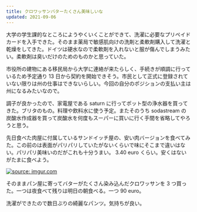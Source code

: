 ```yaml
---
title: クロワッサンバターたくさん美味しいな
updated: 2021-09-06
---
```


大学の学生課的なところにようやくいくことができて、洗濯に必要なプリペイドカードを入手できた。そのまま薬局で敏感肌向けの洗剤と柔軟剤購入して洗濯と乾燥をしてきた。ドイツは硬水なので柔軟剤を入れないと服が傷んでしまうみたい。柔軟剤は臭いだけのためのものかと思っていた。

市役所の建物にある移民局から大学に連絡が来たらしく、手続きが順調に行っているため予定通り 13 日から契約を開始できそう。市民として正式に登録されていない限りは州の仕事はできないらしい。今回の自分のポジションの支払い主は州になるみたいなので。

調子が良かったので、家電屋である saturn に行ってポット型の浄水器を買ってきた。ブリタのもの。料理や飲料水に使う予定。またそのうち sodastream の炭酸水作成器を買って炭酸水を何度もスーパーに買いに行く手間を省略してやろうと思う。

先日食べた肉屋に付属しているサンドイッチ屋の、安い肉バージョンを食べてみた。この前のは表面がパリパリしていたがないくらいで味にそこまで違いはない。パリパリ美味いのだがこれも十分うまい。 3.40 euro くらい。安くはないがたまに食べよう。

<a href="https://imgur.com/0SX3IqR"><img src="https://i.imgur.com/0SX3IqR.png" title="source: imgur.com" /></a>

そのままパン屋に寄ってバターがたくさん染み込んだクロワッサンを 3 つ買った。一つは夜食べて残りは明日の朝食べる。一つ 90 euro。

洗濯ができたので数日ぶりの綺麗なパンツ。気持ちが良い。
